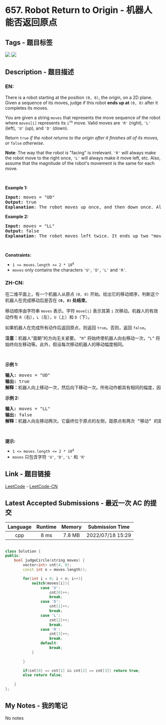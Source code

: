 
# 657. Robot Return to Origin - 机器人能否返回原点

## Tags - 题目标签

 <img src="https://img.shields.io/badge/String-字符串-blue.svg">   <img src="https://img.shields.io/badge/Simulation-模拟-blue.svg">  


## Description - 题目描述

### EN:
<p>There is a robot starting at the position <code>(0, 0)</code>, the origin, on a 2D plane. Given a sequence of its moves, judge if this robot <strong>ends up at </strong><code>(0, 0)</code> after it completes its moves.</p>

<p>You are given a string <code>moves</code> that represents the move sequence of the robot where <code>moves[i]</code> represents its <code>i<sup>th</sup></code> move. Valid moves are <code>&#39;R&#39;</code> (right), <code>&#39;L&#39;</code> (left), <code>&#39;U&#39;</code> (up), and <code>&#39;D&#39;</code> (down).</p>

<p>Return <code>true</code><em> if the robot returns to the origin after it finishes all of its moves, or </em><code>false</code><em> otherwise</em>.</p>

<p><strong>Note</strong>: The way that the robot is &quot;facing&quot; is irrelevant. <code>&#39;R&#39;</code> will always make the robot move to the right once, <code>&#39;L&#39;</code> will always make it move left, etc. Also, assume that the magnitude of the robot&#39;s movement is the same for each move.</p>

<p>&nbsp;</p>
<p><strong class="example">Example 1:</strong></p>

<pre>
<strong>Input:</strong> moves = &quot;UD&quot;
<strong>Output:</strong> true
<strong>Explanation</strong>: The robot moves up once, and then down once. All moves have the same magnitude, so it ended up at the origin where it started. Therefore, we return true.
</pre>

<p><strong class="example">Example 2:</strong></p>

<pre>
<strong>Input:</strong> moves = &quot;LL&quot;
<strong>Output:</strong> false
<strong>Explanation</strong>: The robot moves left twice. It ends up two &quot;moves&quot; to the left of the origin. We return false because it is not at the origin at the end of its moves.
</pre>

<p>&nbsp;</p>
<p><strong>Constraints:</strong></p>

<ul>
	<li><code>1 &lt;= moves.length &lt;= 2 * 10<sup>4</sup></code></li>
	<li><code>moves</code> only contains the characters <code>&#39;U&#39;</code>, <code>&#39;D&#39;</code>, <code>&#39;L&#39;</code> and <code>&#39;R&#39;</code>.</li>
</ul>


### ZH-CN:
<p>在二维平面上，有一个机器人从原点 <code>(0, 0)</code> 开始。给出它的移动顺序，判断这个机器人在完成移动后是否在<strong>&nbsp;<code>(0, 0)</code> 处结束</strong>。</p>

<p>移动顺序由字符串&nbsp;<code>moves</code>&nbsp;表示。字符 <code>move[i]</code> 表示其第 <code>i</code> 次移动。机器人的有效动作有&nbsp;<code>R</code>（右），<code>L</code>（左），<code>U</code>（上）和 <code>D</code>（下）。</p>

<p>如果机器人在完成所有动作后返回原点，则返回 <code>true</code>。否则，返回 <code>false</code>。</p>

<p><strong>注意：</strong>机器人“面朝”的方向无关紧要。 <code>“R”</code> 将始终使机器人向右移动一次，<code>“L”</code> 将始终向左移动等。此外，假设每次移动机器人的移动幅度相同。</p>

<p>&nbsp;</p>

<p><strong>示例 1:</strong></p>

<pre>
<strong>输入:</strong> moves = "UD"
<strong>输出:</strong> true
<strong>解释：</strong>机器人向上移动一次，然后向下移动一次。所有动作都具有相同的幅度，因此它最终回到它开始的原点。因此，我们返回 true。</pre>

<p><strong>示例 2:</strong></p>

<pre>
<strong>输入:</strong> moves = "LL"
<strong>输出:</strong> false
<strong>解释：</strong>机器人向左移动两次。它最终位于原点的左侧，距原点有两次 “移动” 的距离。我们返回 false，因为它在移动结束时没有返回原点。</pre>

<p>&nbsp;</p>

<p><strong>提示:</strong></p>

<ul>
	<li><code>1 &lt;= moves.length &lt;= 2 * 10<sup>4</sup></code></li>
	<li><code>moves</code>&nbsp;只包含字符&nbsp;<code>'U'</code>,&nbsp;<code>'D'</code>,&nbsp;<code>'L'</code>&nbsp;和&nbsp;<code>'R'</code></li>
</ul>



## Link - 题目链接

[LeetCode](https://leetcode.com/problems/robot-return-to-origin/description/)  -  [LeetCode-CN](https://leetcode.cn/problems/robot-return-to-origin/description/)
## Latest Accepted Submissions - 最近一次 AC 的提交


| Language | Runtime | Memory | Submission Time |
|:---:|:---:|:---:|:---:|
| cpp  | 8 ms | 7.8 MB | 2022/07/18 15:29 |

```cpp

class Solution {
public:
    bool judgeCircle(string moves) {
        vector<int> cnt(4, 0);
        const int n = moves.length();

        for(int i = 0; i < n; i++){
            switch(moves[i]){
                case 'U':
                    cnt[0]++;
                    break;
                case 'D':
                    cnt[1]++;
                    break;
                case 'L':
                    cnt[2]++;
                    break;
                case 'R':
                    cnt[3]++;
                    break;
                default:
                    break;
            }
            
        }

        if(cnt[0] == cnt[1] && cnt[2] == cnt[3]) return true;
        else return false;
    
    }
};

```
## My Notes - 我的笔记


No notes

